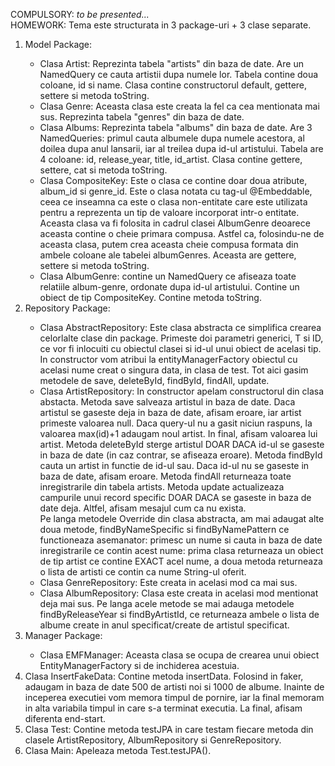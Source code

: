 COMPULSORY: <em>to be presented...</em><br>
HOMEWORK: Tema este structurata in 3 package-uri + 3 clase separate.
<ol>
  <li>
    Model Package:
  </li>
  <ul>
    <li>
      Clasa Artist: Reprezinta tabela "artists" din baza de date. Are un NamedQuery ce cauta artistii dupa numele lor. Tabela contine doua coloane, id si name. Clasa contine constructorul default, gettere, settere si metoda toString.
    </li>
    <li>
      Clasa Genre: Aceasta clasa este creata la fel ca cea mentionata mai sus. Reprezinta tabela "genres" din baza de date.
    </li>
    <li>
      Clasa Albums: Reprezinta tabela "albums" din baza de date. Are 3 NamedQueries: primul cauta albumele dupa numele acestora, al doilea dupa anul lansarii, iar al treilea dupa id-ul artistului. Tabela are 4 coloane: id, release_year, title, id_artist. Clasa contine gettere, settere, cat si metoda toString.
    </li>
    <li>
      Clasa CompositeKey: Este o clasa ce contine doar doua atribute, album_id si genre_id. Este o clasa notata cu tag-ul @Embeddable, ceea ce inseamna ca este o clasa non-entitate care este utilizata pentru a reprezenta un tip de valoare incorporat intr-o entitate. Aceasta clasa va fi folosita in cadrul clasei AlbumGenre deoarece aceasta contine o cheie primara compusa. Astfel ca, folosindu-ne de aceasta clasa, putem crea aceasta cheie compusa formata din ambele coloane ale tabelei albumGenres. Aceasta are gettere, settere si metoda toString.
    </li>
    <li>
      Clasa AlbumGenre: contine un NamedQuery ce afiseaza toate relatiile album-genre, ordonate dupa id-ul artistului. Contine un obiect de tip CompositeKey. Contine metoda toString.
    </li>
  </ul>
  <li>
    Repository Package:
  </li>
  <ul>
    <li>
      Clasa AbstractRepository: Este clasa abstracta ce simplifica crearea celorlalte clase din package. Primeste doi parametri generici, T si ID, ce vor fi inlocuiti cu obiectul clasei si id-ul unui obiect de acelasi tip. In constructor vom atribui la entityManagerFactory obiectul cu acelasi nume creat o singura data, in clasa de test. Tot aici gasim metodele de save, deleteById, findById, findAll, update.
    </li>
    <li>
      Clasa ArtistRepository: In constructor apelam constructorul din clasa abstacta. Metoda save salveaza artistul in baza de date. Daca artistul se gaseste deja in baza de date, afisam eroare, iar artist primeste valoarea null. Daca query-ul nu a gasit niciun raspuns, la valoarea max(id)+1 adaugam noul artist. In final, afisam valoarea lui artist. Metoda deleteById sterge artistul DOAR DACA id-ul se gaseste in baza de date (in caz contrar, se afiseaza eroare). Metoda findById cauta un artist in functie de id-ul sau. Daca id-ul nu se gaseste in baza de date, afisam eroare. Metoda findAll returneaza toate inregistrarile din tabela artists. Metoda update actualizeaza campurile unui record specific DOAR DACA se gaseste in baza de date deja. Altfel, afisam mesajul cum ca nu exista. <br>
      Pe langa metodele Override din clasa abstracta, am mai adaugat alte doua metode, findByNameSpecific si findByNamePattern ce functioneaza asemanator: primesc un nume si cauta in baza de date inregistrarile ce contin acest nume: prima clasa returneaza un obiect de tip artist ce contine EXACT acel nume, a doua metoda returneaza o lista de artisti ce contin ca nume String-ul oferit.
    </li>
    <li>
      Clasa GenreRepository: Este creata in acelasi mod ca mai sus.
    </li>
    <li>
      Clasa AlbumRepository: Clasa este creata in acelasi mod mentionat deja mai sus. Pe langa acele metode se mai adauga metodele findByReleaseYear si findByArtistId, ce returneaza ambele o lista de albume create in anul specificat/create de artistul specificat.
    </li>
  </ul>
  <li>
    Manager Package:
  </li>
  <ul>
    <li>
      Clasa EMFManager: Aceasta clasa se ocupa de crearea unui obiect EntityManagerFactory si de inchiderea acestuia.
    </li>
  </ul>
  <li>
    Clasa InsertFakeData: Contine metoda insertData. Folosind in faker, adaugam in baza de date 500 de artisti noi si 1000 de albume. Inainte de inceperea executiei vom memora timpul de pornire, iar la final memoram in alta variabila timpul in care s-a terminat executia. La final, afisam diferenta end-start.
  </li>
  <li>
    Clasa Test: Contine metoda testJPA in care testam fiecare metoda din clasele ArtistRepository, AlbumRepository si GenreRepository.
  </li>
  <li>
    Clasa Main: Apeleaza metoda Test.testJPA().
  </li>
</ol>

